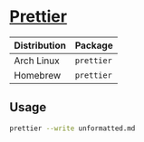 # [Prettier](https://prettier.io/)

| Distribution | Package    |
| ------------ | ---------- |
| Arch Linux   | `prettier` |
| Homebrew     | `prettier` |

## Usage

```sh
prettier --write unformatted.md
```
